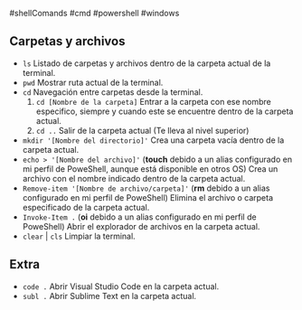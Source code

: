 #shellComands #cmd #powershell #windows

## Carpetas y archivos

- `ls`
  Listado de carpetas y archivos dentro de la carpeta actual de la terminal.
- `pwd`
  Mostrar ruta actual de la terminal.
- `cd`
  Navegación entre carpetas desde la terminal.
  1. `cd [Nombre de la carpeta]`
     Entrar a la carpeta con ese nombre especifico, siempre y cuando este se encuentre dentro de la carpeta actual.
  2. `cd ..`
     Salir de la carpeta actual (Te lleva al nivel superior)
- `mkdir '[Nombre del directorio]'`
  Crea una carpeta vacía dentro de la carpeta actual.
- `echo > '[Nombre del archivo]'` (**touch** debido a un alias configurado en mi perfil de PoweShell, aunque está disponible en otros OS)
  Crea un archivo con el nombre indicado dentro de la carpeta actual.
- `Remove-item '[Nombre de archivo/carpeta]'` (**rm** debido a un alias configurado en mi perfil de PoweShell)
  Elimina el archivo o carpeta especificado de la carpeta actual.
- `Invoke-Item .` (**oi** debido a un alias configurado en mi perfil de PoweShell)
  Abrir el explorador de archivos en la carpeta actual.
- `clear` | `cls`
  Limpiar la terminal.

## Extra

- `code .`
  Abrir Visual Studio Code en la carpeta actual.
- `subl .`
  Abrir Sublime Text en la carpeta actual.
